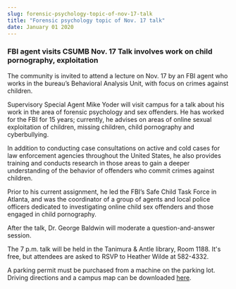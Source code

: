 ```yaml
---
slug: forensic-psychology-topic-of-nov-17-talk
title: "Forensic psychology topic of Nov. 17 talk"
date: January 01 2020
---
```


 
<h3>
  FBI agent visits CSUMB Nov. 17 Talk involves work on child pornography,
  exploitation
</h3>
<p>
  The community is invited to attend a lecture on Nov. 17 by an FBI agent who
  works in the bureau’s Behavioral Analysis Unit, with focus on crimes against
  children.
</p>
<p>
  Supervisory Special Agent Mike Yoder will visit campus for a talk about his
  work in the area of forensic psychology and sex offenders. He has worked for
  the FBI for 15 years; currently, he advises on areas of online sexual
  exploitation of children, missing children, child pornography and
  cyberbullying.
</p>
<p>
  In addition to conducting case consultations on active and cold cases for law
  enforcement agencies throughout the United States, he also provides training
  and conducts research in those areas to gain a deeper understanding of the
  behavior of offenders who commit crimes against children.
</p>
<p>
  Prior to his current assignment, he led the FBI’s Safe Child Task Force in
  Atlanta, and was the coordinator of a group of agents and local police
  officers dedicated to investigating online child sex offenders and those
  engaged in child pornography.
</p>
<p>
  After the talk, Dr. George Baldwin will moderate a question-and-answer
  session.
</p>
<p>
  The 7 p.m. talk will be held in the Tanimura &amp; Antle library, Room 1188.
  It's free, but attendees are asked to RSVP to Heather Wilde at 582-4332.
</p>
<p>
  A parking permit must be purchased from a machine on the parking lot. Driving
  directions and a campus map can be downloaded
  <a href="https://csumb.edu/map">here</a>.
</p>
<p></p>
<p></p>
<p></p>
 
